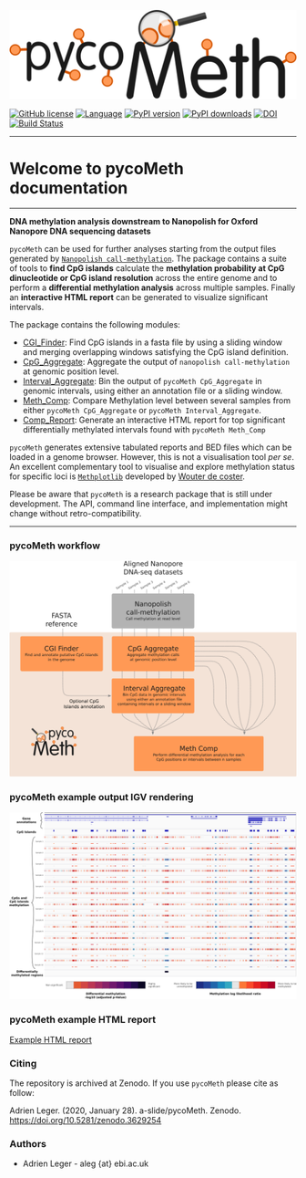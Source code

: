 ![](pictures/pycoMeth_long.png)

[![GitHub license](https://img.shields.io/github/license/a-slide/pycoMeth.svg)](https://github.com/a-slide/pycoMeth/blob/master/LICENSE)
[![Language](https://img.shields.io/badge/Language-Python3-yellow.svg)](https://www.python.org/)
[![PyPI version](https://badge.fury.io/py/pycoMeth.svg)](https://badge.fury.io/py/pycoMeth)
[![PyPI downloads](https://pepy.tech/badge/pycoMeth)](https://pepy.tech/project/pycoMeth)
[![DOI](https://zenodo.org/badge/211195001.svg)](https://zenodo.org/badge/latestdoi/211195001)
[![Build Status](https://travis-ci.com/a-slide/pycoMeth.svg?branch=master)](https://travis-ci.com/a-slide/pycoMeth)

---

# Welcome to pycoMeth documentation

---

**DNA methylation analysis downstream to Nanopolish for Oxford Nanopore DNA sequencing datasets**

`pycoMeth` can be used for further analyses starting from the output files generated by [`Nanopolish call-methylation`](https://github.com/jts/nanopolish). The package contains a suite of tools to **find CpG islands** calculate the **methylation probability at CpG dinucleotide or CpG island resolution** across the entire genome and to perform a **differential methylation analysis** across multiple samples. Finally an **interactive HTML report** can be generated to visualize significant intervals.

The package contains the following modules:

* [CGI_Finder](CGI_Finder/usage): Find CpG islands in a fasta file by using a sliding window and merging overlapping windows satisfying the CpG island definition.
* [CpG_Aggregate](CpG_Aggregate/usage): Aggregate the output of `nanopolish call-methylation` at genomic position level.
* [Interval_Aggregate](Interval_Aggregate/usage): Bin the output of `pycoMeth CpG_Aggregate` in genomic intervals, using either an annotation file or a sliding window.
* [Meth_Comp](Meth_Comp/usage): Compare Methylation level between several samples from either `pycoMeth CpG_Aggregate` or `pycoMeth Interval_Aggregate`.
* [Comp_Report](Comp_Report/usage): Generate an interactive HTML report for top significant differentially methylated intervals found with `pycoMeth Meth_Comp`

`pycoMeth` generates extensive tabulated reports and BED files which can be loaded in a genome browser. However, this is not a visualisation tool *per se*. An excellent complementary tool to visualise and explore methylation status for specific loci is [`Methplotlib`](https://github.com/wdecoster/methplotlib) developed by [Wouter de coster](https://twitter.com/wouter_decoster).


Please be aware that `pycoMeth` is a research package that is still under development.
The API, command line interface, and implementation might change without retro-compatibility.

---

### pycoMeth workflow

![Workflow](pictures/pycoMeth_package.png)

### pycoMeth example output IGV rendering

![](pictures/pycoMeth_all.png)

### pycoMeth example HTML report

[Example HTML report](https://a-slide.github.io/pycoMeth/Comp_Report/medaka_html/pycoMeth_summary.html)

### Citing

The repository is archived at Zenodo. If you use `pycoMeth` please cite as follow:

Adrien Leger. (2020, January 28). a-slide/pycoMeth. Zenodo. https://doi.org/10.5281/zenodo.3629254

### Authors

* Adrien Leger - aleg {at} ebi.ac.uk
